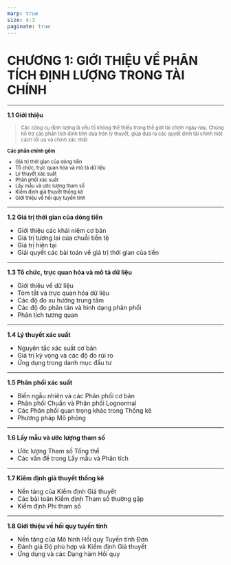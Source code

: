 ```yaml
---
marp: true
size: 4:3
paginate: true
---
```



# CHƯƠNG 1: GIỚI THIỆU VỀ PHÂN TÍCH ĐỊNH LƯỢNG TRONG TÀI CHÍNH

---
**1.1 Giới thiệu**
<div style="font-size:0.8em">

> Các công cụ định lượng là yếu tố không thể thiếu trong thế giới tài chính ngày nay. Chúng hỗ trợ các phân tích định tính dựa trên lý thuyết, giúp đưa ra các quyết định tài chính một cách tối ưu và chính xác nhất

**Các phần chính gồm** 

- Giá trị thời gian của dòng tiền
- Tổ chức, trực quan hóa và mô tả dữ liệu
- Lý thuyết xác suất
- Phân phối xác suất
- Lấy mẫu và ước lượng tham số
- Kiểm định giả thuyết thống kê
- Giới thiệu về hồi quy tuyến tính
</div>

---

**1.2 Giá trị thời gian của dòng tiền**

- Giới thiệu các khái niệm cơ bản
- Giá trị tương lai của chuỗi tiền tệ
- Giá trị hiện tại
- Giải quyết các bài toán về giá trị thời gian của tiền

---

**1.3 Tổ chức, trực quan hóa và mô tả dữ liệu**

- Giới thiệu về dữ liệu
- Tóm tắt và trực quan hóa dữ liệu
- Các độ đo xu hướng trung tâm
- Các độ đo phân tán và hình dạng phân phối
- Phân tích tương quan

---

**1.4 Lý thuyết xác suất** 

- Nguyên tắc xác suất cơ bản
- Giá trị kỳ vọng và các độ đo rủi ro
- Ứng dụng trong danh mục đầu tư

---

**1.5 Phân phối xác suất** 

- Biến ngẫu nhiên và các Phân phối cơ bản
- Phân phối Chuẩn và Phân phối Lognormal
- Các Phân phối quan trọng khác trong Thống kê
- Phương pháp Mô phỏng

---

**1.6 Lấy mẫu và ước lượng tham số**

- Ước lượng Tham số Tổng thể
- Các vấn đề trong Lấy mẫu và Phân tích

---

**1.7 Kiểm định giả thuyết thống kê**

- Nền tảng của Kiểm định Giả thuyết
- Các bài toán Kiểm định Tham số thường gặp
- Kiểm định Phi tham số

---

**1.8 Giới thiệu về hồi quy tuyến tính** 

- Nền tảng của Mô hình Hồi quy Tuyến tính Đơn
- Đánh giá Độ phù hợp và Kiểm định Giả thuyết
- Ứng dụng và các Dạng hàm Hồi quy